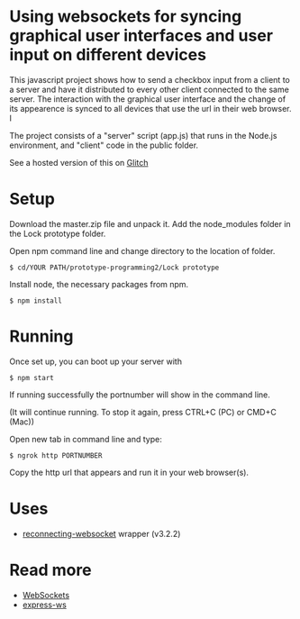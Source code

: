 # Using websockets for syncing graphical user interfaces and user input on different devices

This javascript project shows how to send a checkbox input from a client to a server and have it distributed to every other client connected to the same server. The interaction with the graphical user interface and the change of its appearence is synced to all devices that use the url in their web browser. I

The project consists of a "server" script (app.js) that runs in the Node.js environment, and "client" code in the public folder.

See a hosted version of this on [Glitch](https://glitch.com/edit/#!/prototype-programming2?path=public/script.js:1:0)

# Setup 

Download the master.zip file and unpack it. Add the node_modules folder in the Lock prototype folder. 

Open npm command line and change directory to the location of folder.

`$ cd/YOUR PATH/prototype-programming2/Lock prototype`

Install node, the necessary packages from npm.

`$ npm install`


# Running

Once set up, you can boot up your server with

`$ npm start`

If running successfully the portnumber will show in the command line.

(It will continue running. To stop it again, press CTRL+C (PC) or CMD+C (Mac))

Open new tab in command line and type: 

`$ ngrok http PORTNUMBER`

Copy the http url that appears and run it in your web browser(s). 


# Uses

* [reconnecting-websocket](https://github.com/pladaria/reconnecting-websocket) wrapper (v3.2.2)

# Read more

* [WebSockets](https://developer.mozilla.org/en-US/docs/Web/API/WebSockets_API/Writing_WebSocket_client_applications)
* [express-ws](https://www.npmjs.com/package/express-ws)


